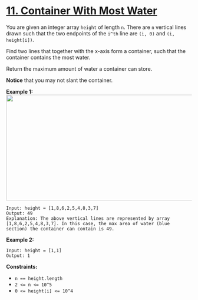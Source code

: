 # [11. Container With Most Water](https://leetcode.com/problems/container-with-most-water/description/)

You are given an integer array <code>height</code> of length <code>n</code>. There are <code>n</code> vertical lines drawn such that the two endpoints of the <code>i^th</code> line are <code>(i, 0)</code> and <code>(i, height[i])</code>.

Find two lines that together with the x-axis form a container, such that the container contains the most water.

Return the maximum amount of water a container can store.

**Notice**  that you may not slant the container.

**Example 1:**
<img alt="" src="https://s3-lc-upload.s3.amazonaws.com/uploads/2018/07/17/question_11.jpg" style="width: 600px; height: 287px;">

```
Input: height = [1,8,6,2,5,4,8,3,7]
Output: 49
Explanation: The above vertical lines are represented by array [1,8,6,2,5,4,8,3,7]. In this case, the max area of water (blue section) the container can contain is 49.
```

**Example 2:**

```
Input: height = [1,1]
Output: 1
```

**Constraints:**

- <code>n == height.length</code>
- <code>2 <= n <= 10^5</code>
- <code>0 <= height[i] <= 10^4</code>